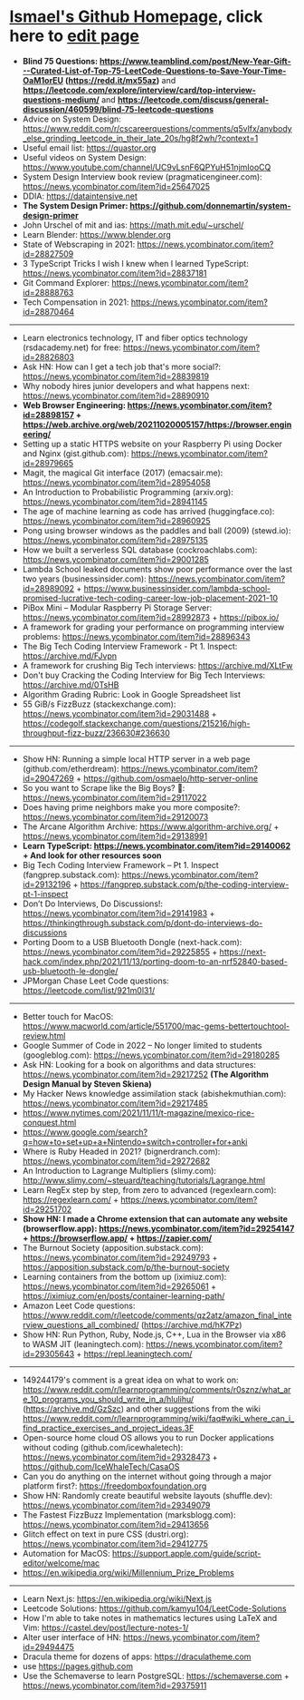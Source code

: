 # [Ismael's Github Homepage](http://osmaelo.github.io/), click here to [edit page](https://github.com/osmaelo/osmaelo.github.io/edit/master/README.md)
* **Blind 75 Questions: https://www.teamblind.com/post/New-Year-Gift---Curated-List-of-Top-75-LeetCode-Questions-to-Save-Your-Time-OaM1orEU (https://redd.it/mx55az)** and **https://leetcode.com/explore/interview/card/top-interview-questions-medium/** and **https://leetcode.com/discuss/general-discussion/460599/blind-75-leetcode-questions**
* Advice on System Design: https://www.reddit.com/r/cscareerquestions/comments/q5vlfx/anybody_else_grinding_leetcode_in_their_late_20s/hg8f2wh/?context=1
* Useful email list: https://quastor.org
* Useful videos on System Design: https://www.youtube.com/channel/UC9vLsnF6QPYuH51njmIooCQ
* System Design Interview book review (pragmaticengineer.com): https://news.ycombinator.com/item?id=25647025
* DDIA: https://dataintensive.net
* **The System Design Primer: https://github.com/donnemartin/system-design-primer**
* John Urschel of mit and ias: https://math.mit.edu/~urschel/
* Learn Blender: https://www.blender.org
* State of Webscraping in 2021: https://news.ycombinator.com/item?id=28827509
* 3 TypeScript Tricks I wish I knew when I learned TypeScript: https://news.ycombinator.com/item?id=28837181
* Git Command Explorer: https://news.ycombinator.com/item?id=28888763
* Tech Compensation in 2021: https://news.ycombinator.com/item?id=28870464

---

* Learn electronics technology, IT and fiber optics technology (rsdacademy.net) for free: https://news.ycombinator.com/item?id=28826803
* Ask HN: How can I get a tech job that's more social?: https://news.ycombinator.com/item?id=28839819
* Why nobody hires junior developers and what happens next: https://news.ycombinator.com/item?id=28890910
* **Web Browser Engineering: https://news.ycombinator.com/item?id=28898157 + https://web.archive.org/web/20211020005157/https://browser.engineering/**
* Setting up a static HTTPS website on your Raspberry Pi using Docker and Nginx (gist.github.com): https://news.ycombinator.com/item?id=28979665
* Magit, the magical Git interface (2017) (emacsair.me): https://news.ycombinator.com/item?id=28954058
* An Introduction to Probabilistic Programming (arxiv.org): https://news.ycombinator.com/item?id=28941145
* The age of machine learning as code has arrived (huggingface.co): https://news.ycombinator.com/item?id=28960925
* Pong using browser windows as the paddles and ball (2009) (stewd.io): https://news.ycombinator.com/item?id=28975135
* How we built a serverless SQL database (cockroachlabs.com): https://news.ycombinator.com/item?id=29001285
* Lambda School leaked documents show poor performance over the last two years (businessinsider.com): https://news.ycombinator.com/item?id=28989092 + https://www.businessinsider.com/lambda-school-promised-lucrative-tech-coding-career-low-job-placement-2021-10
* PiBox Mini – Modular Raspberry Pi Storage Server: https://news.ycombinator.com/item?id=28992873 + https://pibox.io/
* A framework for grading your performance on programming interview problems: https://news.ycombinator.com/item?id=28896343
* The Big Tech Coding Interview Framework - Pt 1. Inspect: https://archive.md/FJvpn
* A framework for crushing Big Tech interviews: https://archive.md/XLtFw
* Don't buy Cracking the Coding Interview for Big Tech Interviews: https://archive.md/0TsHB
* Algorithm Grading Rubric: Look in Google Spreadsheet list
* 55 GiB/s FizzBuzz (stackexchange.com):  https://news.ycombinator.com/item?id=29031488 +   https://codegolf.stackexchange.com/questions/215216/high-throughput-fizz-buzz/236630#236630

---

* Show HN: Running a simple local HTTP server in a web page (github.com/etherdream): https://news.ycombinator.com/item?id=29047269 + https://github.com/osmaelo/http-server-online
* So you want to Scrape like the Big Boys? 🚀: https://news.ycombinator.com/item?id=29117022
* Does having prime neighbors make you more composite?: https://news.ycombinator.com/item?id=29120073
* The Arcane Algorithm Archive: https://www.algorithm-archive.org/ + https://news.ycombinator.com/item?id=29138991
* **Learn TypeScript: https://news.ycombinator.com/item?id=29140062 + And look for other resources soon**
* Big Tech Coding Interview Framework – Pt 1. Inspect (fangprep.substack.com): https://news.ycombinator.com/item?id=29132196 + https://fangprep.substack.com/p/the-coding-interview-pt-1-inspect
* Don’t Do Interviews, Do Discussions!: https://news.ycombinator.com/item?id=29141983 + https://thinkingthrough.substack.com/p/dont-do-interviews-do-discussions
* Porting Doom to a USB Bluetooth Dongle (next-hack.com): https://news.ycombinator.com/item?id=29225855 + https://next-hack.com/index.php/2021/11/13/porting-doom-to-an-nrf52840-based-usb-bluetooth-le-dongle/
* JPMorgan Chase Leet Code questions: https://leetcode.com/list/921m0l31/

---

* Better touch for MacOS: https://www.macworld.com/article/551700/mac-gems-bettertouchtool-review.html
* Google Summer of Code in 2022 – No longer limited to students (googleblog.com): https://news.ycombinator.com/item?id=29180285
* Ask HN: Looking for a book on algorithms and data structures: https://news.ycombinator.com/item?id=29217252 **(The Algorithm Design Manual by Steven Skiena)**
* My Hacker News knowledge assimilation stack (abishekmuthian.com): https://news.ycombinator.com/item?id=29217485
* https://www.nytimes.com/2021/11/11/t-magazine/mexico-rice-conquest.html
* https://www.google.com/search?q=how+to+set+up+a+Nintendo+switch+controller+for+anki
* Where is Ruby Headed in 2021? (bignerdranch.com): https://news.ycombinator.com/item?id=29272682
* An Introduction to Lagrange Multipliers (slimy.com): http://www.slimy.com/~steuard/teaching/tutorials/Lagrange.html
* Learn RegEx step by step, from zero to advanced (regexlearn.com): https://regexlearn.com/ + https://news.ycombinator.com/item?id=29251702
* **Show HN: I made a Chrome extension that can automate any website (browserflow.app): https://news.ycombinator.com/item?id=29254147 + https://browserflow.app/ + https://zapier.com/**
* The Burnout Society (apposition.substack.com): https://news.ycombinator.com/item?id=29249793 +  https://apposition.substack.com/p/the-burnout-society
* Learning containers from the bottom up (iximiuz.com): https://news.ycombinator.com/item?id=29265061 + https://iximiuz.com/en/posts/container-learning-path/
* Amazon Leet Code questions: https://www.reddit.com/r/leetcode/comments/qz2atz/amazon_final_interview_questions_all_combined/ (https://archive.md/hK7Pz)
* Show HN: Run Python, Ruby, Node.js, C++, Lua in the Browser via x86 to WASM JIT (leaningtech.com): https://news.ycombinator.com/item?id=29305643 + https://repl.leaningtech.com/

---

* 149244179's comment is a great idea on what to work on: https://www.reddit.com/r/learnprogramming/comments/r0sznz/what_are_10_programs_you_should_write_in_a/hlulihu/ (https://archive.md/GzSzc) and other suggestions from the wiki https://www.reddit.com/r/learnprogramming/wiki/faq#wiki_where_can_i_find_practice_exercises_and_project_ideas.3F
* Open-source home cloud OS allows you to run Docker applications without coding (github.com/icewhaletech): https://news.ycombinator.com/item?id=29328473 + https://github.com/IceWhaleTech/CasaOS
* Can you do anything on the internet without going through a major platform first?: https://freedomboxfoundation.org
* Show HN: Randomly create beautiful website layouts (shuffle.dev): https://news.ycombinator.com/item?id=29349079
* The Fastest FizzBuzz Implementation (marksblogg.com): https://news.ycombinator.com/item?id=29413656
* Glitch effect on text in pure CSS (dustri.org): https://news.ycombinator.com/item?id=29412775
* Automation for MacOS: https://support.apple.com/guide/script-editor/welcome/mac
* https://en.wikipedia.org/wiki/Millennium_Prize_Problems

---

* Learn Next.js: https://en.wikipedia.org/wiki/Next.js
* Leetcode Solutions: https://github.com/kamyu104/LeetCode-Solutions
* How I'm able to take notes in mathematics lectures using LaTeX and Vim: https://castel.dev/post/lecture-notes-1/
* Alter user interface of HN: https://news.ycombinator.com/item?id=29494475
* Dracula theme for dozens of apps: https://draculatheme.com
* use https://pages.github.com
* Use the Schemaverse to learn PostgreSQL: https://schemaverse.com + https://news.ycombinator.com/item?id=29375911
